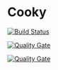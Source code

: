 # Cooky

[![Build Status](http://jenkins-swe.it.dh-karlsruhe.de/buildStatus/icon?job=Cooky)](http://jenkins-swe.it.dh-karlsruhe.de/job/Cooky/)

[![Quality Gate](http://sonarqube.it.dh-karlsruhe.de/api/badges/gate?key=Cooky%3ACookyApp)](http://sonarqube.it.dh-karlsruhe.de/overview?id=Cooky%3ACookyApp)

[![Quality Gate](http://sonarqube.it.dh-karlsruhe.de/api/badges/gate?key=Cooky%3ACookyApp&metric=overall_coverage)](http://sonarqube.it.dh-karlsruhe.de/overview?id=Cooky%3ACookyApp)
